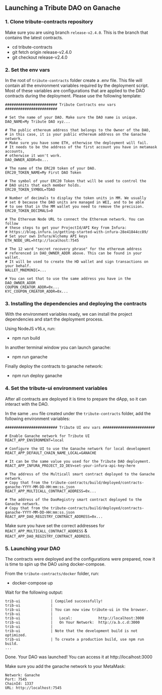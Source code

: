 ## Launching a Tribute DAO on Ganache

### 1. Clone tribute-contracts repository

Make sure you are using branch `release-v2.4.0`. This is the branch that
contains the latest contracts.

- cd tribute-contracts
- git fetch origin release-v2.4.0
- git checkout release-v2.4.0

### 2. Set the env vars

In the root of `tribute-contracts` folder create a .env file. This file will
contain all the environment variables required by the deployment script. Most of
these variables are configurations that are applied to the DAO contracts during
the deployment. Please use the following template:

```
######################## Tribute Contracts env vars ########################

# Set the name of your DAO. Make sure the DAO name is unique.
DAO_NAME=My Tribute DAO xyz...

# The public ethereum address that belongs to the Owner of the DAO,
# in this case, it is your public ethereum address on the Ganache network.
# Make sure you have some ETH, otherwise the deployment will fail.
# It needs to be the address of the first account you have in metamask accounts,
# otherwise it won't work.
DAO_OWNER_ADDR=0x...

# The name of the ERC20 token of your DAO.
ERC20_TOKEN_NAME=My First DAO Token

# The symbol of your ERC20 Token that will be used to control the
# DAO units that each member holds.
ERC20_TOKEN_SYMBOL=TDAO

# Number of decimals to display the token units in MM. We usually
# set 0 because the DAO units are managed in WEI, and to be able
# to see that in the MM wallet you need to remove the precision.
ERC20_TOKEN_DECIMALS=0

# The Ethereum Node URL to connect the Ethereum network. You can follow
# these steps to get your ProjectId/API Key from Infura:
# https://blog.infura.io/getting-started-with-infura-28e41844cc89/
# Set your own Infura/Alchemy API keys
ETH_NODE_URL=http://localhost:7545

# The 12 word "secret recovery phrase" for the ethereum address
# referenced in DAO_OWNER_ADDR above. This can be found in your wallet.
# It will be used to create the HD wallet and sign transactions on your behalf.
WALLET_MNEMONIC=...

# You can set that to use the same address you have in the DAO_OWNER_ADDR
COUPON_CREATOR_ADDR=0x...
KYC_COUPON_CREATOR_ADDR=0x...
```

### 3. Installing the dependencies and deploying the contracts

With the environment variables ready, we can install the project dependencies
and start the deployment process.

Using NodeJS v16.x, run:

- npm run build

In another terminal window you can launch ganache:

- npm run ganache

Finally deploy the contracts to ganache network:

- npm run deploy ganache

### 4. Set the tribute-ui environment variables

After all contracts are deployed it is time to prepare the dApp, so it can
interact with the DAO.

In the same `.env` file created under the `tribute-contracts` folder, add the
following environment variables:

```
######################## Tribute UI env vars ########################

# Enable Ganache network for Tribute UI
REACT_APP_ENVIRONMENT=local

# Configure the UI to use the Ganache network for local development
REACT_APP_DEFAULT_CHAIN_NAME_LOCAL=GANACHE

# It can be the same value you used for the Tribute DAO deployment.
REACT_APP_INFURA_PROJECT_ID_DEV=set-your-infura-api-key-here

# The address of the Multicall smart contract deployed to the Ganache network.
# Copy that from the tribute-contracts/build/deployed/contracts-ganache-YYYY-MM-DD-HH:mm:ss.json
REACT_APP_MULTICALL_CONTRACT_ADDRESS=0x...

# The address of the DaoRegistry smart contract deployed to the Ganache network.
# Copy that from the tribute-contracts/build/deployed/contracts-ganache-YYYY-MM-DD-HH:mm:ss.json
REACT_APP_DAO_REGISTRY_CONTRACT_ADDRESS=0x...
```

Make sure you have set the correct addresses for
`REACT_APP_MULTICALL_CONTRACT_ADDRESS` &
`REACT_APP_DAO_REGISTRY_CONTRACT_ADDRESS`.

### 5. Launching your DAO

The contracts were deployed and the configurations were prepared, now it is time
to spin up the DAO using docker-compose.

From the `tribute-contracts/docker` folder, run:

- docker-compose up

Wait for the following output:

```
trib-ui              | Compiled successfully!
trib-ui              |
trib-ui              | You can now view tribute-ui in the browser.
trib-ui              |
trib-ui              |   Local:            http://localhost:3000
trib-ui              |   On Your Network:  http://a.b.c.d:3000
trib-ui              |
trib-ui              | Note that the development build is not optimized.
trib-ui              | To create a production build, use npm run build.
...
```

Done. Your DAO was launched! You can access it at http://localhost:3000

Make sure you add the ganache network to your MetaMask:

```
Network: Ganache
Port: 7545
ChainId: 1337
URL: http://localhost:7545
```
